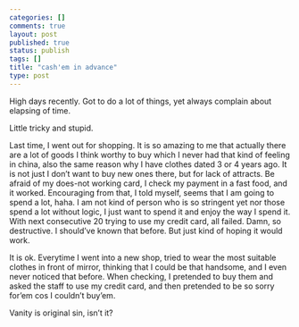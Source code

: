 ```yaml
--- 
categories: []
comments: true
layout: post
published: true
status: publish
tags: []
title: "cash'em in advance"
type: post
---
```

<div id="msgcns!3725CC0EE38B1F6!210" class="bvMsg">High days recently. Got to do a lot of things, yet always complain about elapsing of time. 

Little tricky and stupid. 


Last time, I went out for shopping. It is so amazing to me that actually there are a lot of goods I think worthy to buy which I never had that kind of feeling in china, also the same reason why I have clothes dated 3 or 4 years ago. It is not just I don’t want to buy new ones there, but for lack of attracts. Be afraid of my does-not working card, I check my payment in a fast food, and it worked. Encouraging from that, I told myself, seems that I am going to spend a lot, haha. I am not kind of person who is so stringent yet nor those spend a lot without logic, I just want to spend it and enjoy the way I spend it. With next consecutive 20 trying to use my credit card, all failed. Damn, so destructive. I should’ve known that before. But just kind of hoping it would work. 

It is ok. Everytime I went into a new shop, tried to wear the most suitable clothes in front of mirror, thinking that I could be that handsome, and I even never noticed that before. When checking, I pretended to buy them and asked the staff to use my credit card, and then pretended to be so sorry for’em cos I couldn’t buy’em. 

Vanity is original sin, isn’t it?</div>
